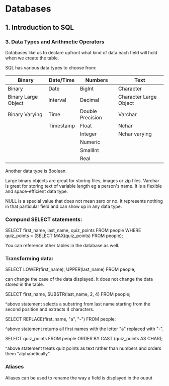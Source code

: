 # Databases

## 1. Introduction to SQL

### 3. Data Types and Arithmetic Operators

Databases like us to declare upfront what kind of data each field will hold when we create the table.

SQL has various data types to choose from:

| Binary            | Date/Time | Numbers          | Text                 | 
|-------------------|-----------|------------------|----------------------|
|Binary             | Date      | BigInt           | Character            |
|Binary Large Object| Interval  | Decimal          |Character Large Object|
|Binary Varying     | Time      | Double Precision | Varchar              |
|                   | Timestamp | Float            | Nchar                |
|                   |           | Integer          | Nchar varying        |
|                   |           | Numeric          |                      |
|                   |           | SmallInt         |                      |
|                   |           | Real             |                      |

Another data type is Boolean.

Large binary objects are great for storing files, images or zip files. 
Varchar is great for storing text of variable length eg a person's name. It is a flexible and space-efficient data type. 

NULL is a special value that does not mean zero or no. It represents nothing in that particular field and can show up in any data type. 

### Compund SELECT statements:

SELECT first_name, last_name, quiz_points
FROM people
WHERE quiz_points = (SELECT MAX(quiz_points) FROM people);

You can reference other tables in the database as well. 

### Transforming data:

SELECT LOWER(first_name), UPPER(last_name) 
FROM people;

can change the case of the data displayed. It does not change the data stored in the table. 

SELECT first_name, SUBSTR(last_name, 2, 4)
FROM people;

^above statement selects a substring from last name starting from the second position and extracts 4 characters.

SELECT REPLACE(first_name, "a", "-")
FROM people;

^above statement returns all first names with the letter "a" replaced with "-".

SELECT quiz_points
FROM people 
ORDER BY CAST (quiz_points AS CHAR);

^above statement treats quiz points as text rather than numbers and orders them "alphabetically".

### Aliases 

Aliases can be used to rename the way a field is displayed in the ouput